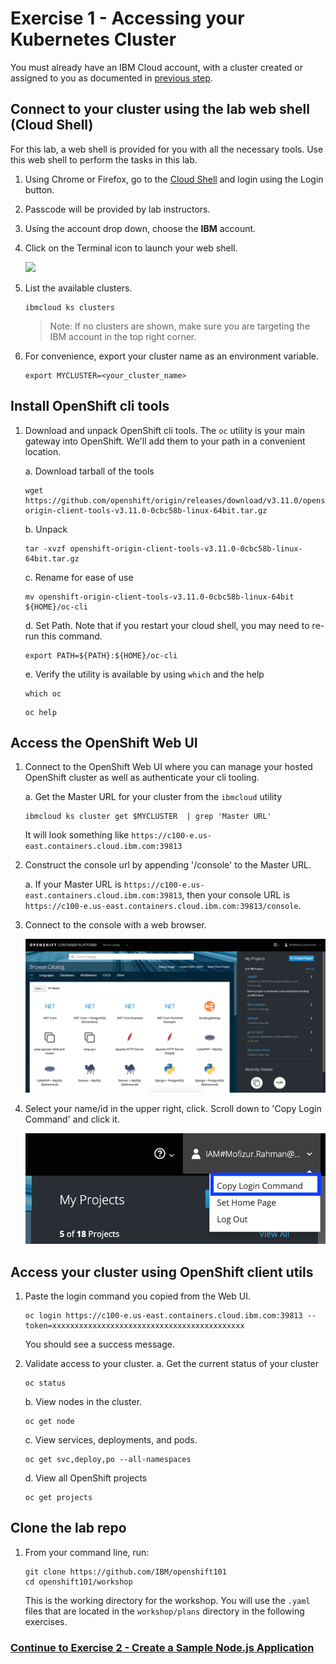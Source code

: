 # Exercise 1 - Accessing your Kubernetes Cluster

You must already have an IBM Cloud account, with a cluster created or assigned to you as documented in [previous step](../GETSTARTED.md).

## Connect to your cluster using the lab web shell (Cloud Shell)

For this lab, a web shell is provided for you with all the necessary tools. Use this web shell to perform the tasks in this lab. 

1. Using Chrome or Firefox, go to the [Cloud Shell](cloudshell-url) and login using the Login button.

2. Passcode will be provided by lab instructors.

3. Using the account drop down, choose the **IBM** account.

4. Click on the Terminal icon to launch your web shell.
   
   ![](./README_images/cloudshell.png)

1. List the available clusters.

    ```shell
    ibmcloud ks clusters
    ```

    > Note: If no clusters are shown, make sure you are targeting the IBM account in the top right corner. 

2. For convenience, export your cluster name as an environment variable.  

    ```shell
    export MYCLUSTER=<your_cluster_name>
    ```
    
## Install OpenShift cli tools

1. Download and unpack OpenShift cli tools. The `oc` utility is your main gateway into OpenShift. We'll add them to your path in a convenient location.

    a. Download tarball of the tools

    ```shell
    wget https://github.com/openshift/origin/releases/download/v3.11.0/openshift-origin-client-tools-v3.11.0-0cbc58b-linux-64bit.tar.gz
    ```

    b. Unpack

    ```shell
    tar -xvzf openshift-origin-client-tools-v3.11.0-0cbc58b-linux-64bit.tar.gz
    ```

    c. Rename for ease of use

    ```shell
    mv openshift-origin-client-tools-v3.11.0-0cbc58b-linux-64bit ${HOME}/oc-cli
    ```

    d. Set Path. Note that if you restart your cloud shell, you may need to re-run this command.

    ```shell
    export PATH=${PATH}:${HOME}/oc-cli
    ```

    e. Verify the utility is available by using `which` and the help

    ```shell
    which oc
    ```

    ```shell
    oc help
    ```

## Access the OpenShift Web UI

1. Connect to the OpenShift Web UI where you can manage your hosted OpenShift cluster as well as authenticate your cli tooling.

    a. Get the Master URL for your cluster from the `ibmcloud` utility

    ```shell
    ibmcloud ks cluster get $MYCLUSTER  | grep 'Master URL'
    ```

    It will look something like `https://c100-e.us-east.containers.cloud.ibm.com:39813`

2. Construct the console url by appending '/console' to the Master URL.

    a. If your Master URL is `https://c100-e.us-east.containers.cloud.ibm.com:39813`, then your console URL is `https://c100-e.us-east.containers.cloud.ibm.com:39813/console`.

3. Connect to the console with a web browser.

    ![The OpenShift Web UI](./images/openshift-console.png)

4. Select your name/id in the upper right, click. Scroll down to 'Copy Login Command' and click it.

    ![The login command](./images/copy-login.png)

## Access your cluster using OpenShift client utils

1. Paste the login command you copied from the Web UI.

    ```shell
    oc login https://c100-e.us-east.containers.cloud.ibm.com:39813 --token=xxxxxxxxxxxxxxxxxxxxxxxxxxxxxxxxxxxxxxxxxxx
    ```

    You should see a success message.

2. Validate access to your cluster.
    a. Get the current status of your cluster

    ```shell
    oc status
    ```

    b.  View nodes in the cluster.

    ```shell
    oc get node
    ```

    c.  View services, deployments, and pods.

    ```shell
    oc get svc,deploy,po --all-namespaces
    ```

    d. View all OpenShift projects

    ```shell
    oc get projects
    ```

## Clone the lab repo

1. From your command line, run:

    ```shell
    git clone https://github.com/IBM/openshift101
    cd openshift101/workshop
    ```

    This is the working directory for the workshop. You will use the `.yaml` files that are located in the `workshop/plans` directory in the following exercises.

### [Continue to Exercise 2 - Create a Sample Node.js Application](../exercise-2/README.md)


<!-- put the vcpi URL here -->
[cloudshell-url]: https://cloudshell-console-ikslab.us-south.cf.cloud.ibm.com/